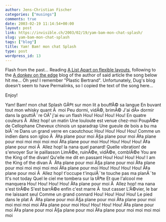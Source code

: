 ```yaml
---
author: Jens-Christian Fischer
categories: ["musings"]
comments: true
date: 2003-02-19 11:14:54+00:00
layout: post
link: https://invisible.ch/2003/02/19/yam-bam-mon-chat-splash/
slug: yam-bam-mon-chat-splash
tags: ["blog"]
title: Yam! Bam! mon chat Splash
type: post
wordpress_id: 13
---
```


Flash from the past... Reading [A List Apart on flexible layouts](https://www.alistapart.com/stories/flexiblelayouts/), following to the [A donkey on the edge](https://www.donkeyontheedge.com/ala.html) blog of the author of said article the song below hit me... Oh yes! I remember "Plastic Bertrand".  Unfortunately, Dug's blog doesn't seem to have Permalinks, so I copied the text of the song here... 

Enjoy!
<!-- more -->
Yam! Bam! mon chat Splash
GÃ®t sur mon lit a bouffÃ© sa langue
En buvant tout mon whisky quant Ã  moi
Peu dormi, vidÃ©, brimÃ©
J'ai dÃ» dormir dans la gouttiÃ¨re
OÃ¹ j'ai eu un flash
Hou! Hou! Hou! Hou!
En quatre couleurs
Â 
Allez hop! un matin
Une louloute est venue chez-moi
PoupÃ©e de Cellophane
Cheveux chinois un sparadrap
Une gueule de bois a bu ma biÃ¨re
Dans un grand verre en caoutchouc
Hou! Hou! Hou! Hou!
Comme un indien dans son igloo
Â 
Ã‡a plane pour moi Ã§a plane pour moi
Ã‡a plane pour moi moi moi moi moi
Ã‡a plane pour moi
Hou! Hou! Hou! Hou!
Ã‡a plane pour moi
Â 
Allez hop! la nana quel panard!
Quelle vibration! de s'envoyer
Sur le paillasson
LimÃ©e, ruinÃ©e, vidÃ©e, comblÃ©e
You are the King of the divan!
Qu'elle me dit en passant
Hou! Hou! Hou! Hou!
I am the King of the divan
Â 
Ã‡a plane pour moi Ã§a plane pour moi
Ã‡a plane pour moi moi moi moi moi
Ã‡a plane pour moi
Hou! Hou! Hou! Hou!
Ã‡a plane pour moi
Â 
Allez hop! t'occupe t'inquiÃ¨te touche pas ma planÃ¨te
It's not today
Quel le ciel me tombera sur la tÃªte
Et que l'alcool me manquera
Hou! Hou! Hou! Hou!
Ã‡a plane pour moi
Â 
Allez hop! ma nana s'est tirÃ©e
S'est barrÃ©e enfin c'est marre Ã  tout casser
L'Ã©vier, le bar me laissant seul
Comme un grand connard
Hou! Hou! Hou! Hou!
Le pied dans le plat
Â 
Ã‡a plane pour moi Ã§a plane pour moi
Ã‡a plane pour moi moi moi moi moi
Ã‡a plane pour moi
Hou! Hou! Hou! Hou!
Ã‡a plane pour moi
Ã‡a plane pour moi Ã§a plane pour moi
Ã‡a plane pour moi moi moi moi moi
